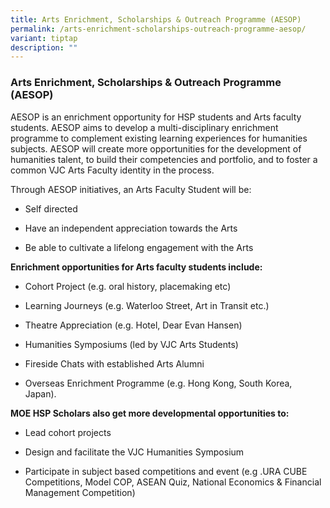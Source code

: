 ```yaml
---
title: Arts Enrichment, Scholarships & Outreach Programme (AESOP)
permalink: /arts-enrichment-scholarships-outreach-programme-aesop/
variant: tiptap
description: ""
---
```

<h3><strong>Arts Enrichment, Scholarships &amp; Outreach Programme (AESOP)</strong></h3>
<p>AESOP is an enrichment opportunity for HSP students and Arts faculty students.
AESOP aims to develop a multi-disciplinary enrichment programme to complement
existing learning experiences for humanities subjects. AESOP will create
more opportunities for the development of humanities talent, to build their
competencies and portfolio, and to foster a common VJC Arts Faculty identity
in the process.</p>
<p></p>
<p>Through AESOP initiatives, an Arts Faculty Student will be:</p>
<ul data-tight="true" class="tight">
<li>
<p>Self directed</p>
</li>
<li>
<p>Have an independent appreciation towards the Arts</p>
</li>
<li>
<p>Be able to cultivate a lifelong engagement with the Arts</p>
</li>
</ul>
<p></p>
<p><strong>Enrichment opportunities for Arts faculty students include:</strong>
</p>
<ul data-tight="true" class="tight">
<li>
<p>Cohort Project (e.g. oral history, placemaking etc)</p>
</li>
<li>
<p>Learning Journeys (e.g. Waterloo Street, Art in Transit etc.)</p>
</li>
<li>
<p>Theatre Appreciation (e.g. Hotel, Dear Evan Hansen)</p>
</li>
<li>
<p>Humanities Symposiums (led by VJC Arts Students)</p>
</li>
<li>
<p>Fireside Chats with established Arts Alumni</p>
</li>
<li>
<p>Overseas Enrichment Programme (e.g. Hong Kong, South Korea, Japan).</p>
</li>
</ul>
<p><strong>MOE HSP Scholars also get more developmental opportunities to:</strong>
</p>
<ul data-tight="true" class="tight">
<li>
<p>Lead cohort projects</p>
</li>
<li>
<p>Design and facilitate the VJC Humanities Symposium</p>
</li>
<li>
<p>Participate in subject based competitions and event (e.g .URA CUBE Competitions,
Model COP, ASEAN Quiz, National Economics &amp; Financial Management Competition)</p>
</li>
</ul>
<p></p>